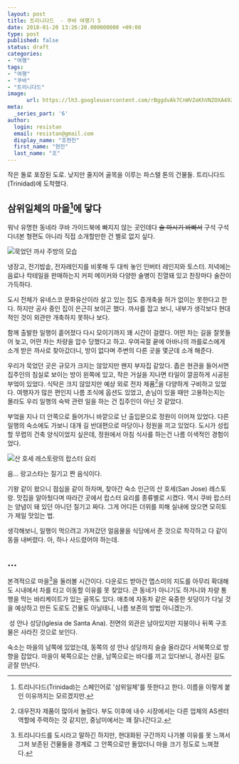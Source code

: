 ```yaml
---
layout: post
title: 트리니다드  - 쿠바 여행기 5
date: 2018-01-20 13:26:20.000000000 +09:00
type: post
published: false
status: draft
categories:
- "여행"
tags:
- "여행"
- "쿠바"
- "트리니다드"
image:
      url: https://lh3.googleusercontent.com/rBggdvAk7CnWVZeKhVNZOXA49ZR4aF3SfY8dGly5DFP1rtvVhYem3H6xug2c3mbVeqDKIyExF-CDJYaQ7tIX_6tQnW7HEboiXkTkZlSfQVnEVvmjAxKSCUStOXvTlGePg41gLvew9EvGZhfjNYwYn0oCbWnN0ThB3lhBCICk59WhzkKOw4U_4n5JYo_CZZL16KDzceowabDro9-2ZsFayNhvcjsbP0aPePt9nkp1FD7ciTgQU1afku6x7-vxop1-uY5FEyGn9rm5T9K0r1uYfD2n58GkbRK27puLb9_t5AvEIazJUwkFZThsCStpF2mBiakPtg4qDA_Z8lT1ATZC5EywaS8Asgz1yTM74bEjVvgxUtnDTPyrSSZUZxRzIElk93zvhPXvrQU8ToJZMMSNeqnzYrtf3AJc1skbj84ASijD1Va-51em-NRYKVm-FwcMRKmFjoUZKSVD9JmuNP4Re3lQncXV0Fk2xk1m_LJc5uPaixdd1pyn-BsQwAT7MQfigXCSVrhMgarFav0didDDFdrrz2D_0tDgKjCdQVWMcCc1NjqBjPDg62i6LUOX7m7COOj1epkxnBvf_7_mcHqXxneu77gaU0krgk7vZ5YN=w2245-h1344-no
meta:
  _series_part: '6'
author:
  login: resistan
  email: resistan@gmail.com
  display_name: "조현진"
  first_name: "현진"
  last_name: "조"
---
```


작은 돌로 포장된 도로. 낮지만 줄지어 골목을 이루는 파스텔 톤의 건물들. 트리니다드(Trinidad)에 도착했다.

## 삼위일체의 마을[^1]에 닿다

워낙 유명한 동네라 쿠바 가이드북에 빠지지 않는 곳인데다 ~~술 마시기 바빠서~~ 구석 구석 다녀본 형편도 아니라 직접 소개할만한 건 별로 없지 싶다.

<div class="boxed alignLeft imageCaption">
  <img src="https://lh3.googleusercontent.com/w7qUA6htvW-p-qEtXkrFOoe-76--mLAP-kgt3ZsUsyku6A_0uoj19dC2AwNB2wbRGXXRL4g_SpD9PJZE33VrWwL_nbqbulakj9sZzeR_DWWdhYtfG9YdF_jD4bLoY97gGmPMCJ9ADmNRpvrdmM2VdCyQtO-imK0ohQzqPl-bwhsa96TTCAFIZ_9WH1cwM89akyGuUVvkRUUZSqyHjyWy9EPRBkPdwU1m3Y5XQpKLVPKh955C4wGF2FOrq0hfhVCx5PIeLcbhKPzeXcd1KtK0EeE8FqRtISWMk0k2_HHovWt4j2CuDdnY7KOY-ZU3Kj6rg8P8QyBtD3W50fhyPtth3GDYkYCm7BOQk9Z7Wvs2QrXl5SxFQp3XLmZxL6rxUZFmnnaJH3s-f0WEnnLLQw0-aMPnvRjG8b_vWC0LHJ-mSvJLYOQbh5T0qXFwuJw9IPdavX5f6zmH4Tvqni4Tc4baPJspDneQ736s4IEaYxFiF521JzdAVQozOAfUDcCdCpdIwRRNr3051A6Ns-D8T31QM0gQ-AffQ3GxE3qTjpwZFctC1VOftEwWnleVMlJo9wgcjOQI6xZeIfJcLiWdqza4m7Cw7Yf2ZsPgwIAhrZEc=w1512-h1037-no" alt="묵었던 까사 주방의 모습">
  <p>냉장고, 전기밥솥, 전자레인지를 비롯해 두 대씩 놓인 인버터 레인지와 토스터. 저녁에는 음료나 칵테일을 판매하는지 커피 메이커와 다양한 술병이 진열돼 있고 찬장마다 술잔이 가득하다.</p>
</div>

도시 전체가 유네스코 문화유산이라 살고 있는 집도 증개축을 허가 없이는 못한다고 한다. 하지만 공사 중인 집이 은근히 보이곤 했다. 까사를 잡고 보니, 내부가 생각보다 현대적인 것이 외관만 개축하지 못하나 보다.

함께 출발한 일행이 흩어졌다 다시 모이기까지 꽤 시간이 걸렸다. 어떤 차는 길을 잘못들어 늦고, 어떤 차는 차량을 압수 당했다고 하고. 우여곡절 끝에 아바나의 까를로스에게 소개 받은 까사로 찾아갔더니, 방이 없다며 주변의 다른 곳을 몇군데 소개 해준다.

우리가 묵었던 곳은 규모가 크지는 않았지만 왠지 부자집 같았다. 좁은 현관을 들어서면 집주인의 침실로 보이는 방이 왼쪽에 있고, 작은 거실을 지나면 타일이 깔끔하게 시공된 부엌이 있었다. 식탁은 크지 않았지만 예상 외로 전자 제품[^2]을 다양하게 구비하고 있었다. 여행자가 많은 편인지 나름 조식에 옵션도 있었고, 손님이 있을 때만 고용하는지는 몰라도 우리 일행의 숙박 관련 일을 하는 건 집주인이 아닌 것 같았다.

부엌을 지나 더 안쪽으로 들어가니 바깥으로 난 출입문으로 정원이 이어져 있었다. 다른 일행의 숙소에도 가보니 대개 길 반대편으로 마당이나 정원을 끼고 있었다. 도시가 성립할 무렵의 건축 양식이었지 싶은데, 정원에서 아침 식사를 하는건 나름 이색적인 경험이었다.

<div class="boxed alignLeft imageCaption">
  <img src="https://lh3.googleusercontent.com/B6V_vD8DWsEDXlJQuvA3okEtvcdASrkVuPVuSC1EANwQb_ACtIvSBPuFvwHjjzvujGnvnkTqvdBvVO3Q7qMDWhPJNdklERk6YKx6qZqzT_Mmehk2Cnf7BRKW6QDzvkLrL3m5ebEB9BvvQtjVVA49wdmtJShxpHuOYwQZs-DmRw-JS6qWmHyPoEWBC-7x3wXX7UdwMPV46vQcMICLHUmmOawwszwiFk4qDoLQCKv8KWU4ZTCyYFLZupe1RsUggmSaMW1EMDMGj19SXms58vDVnSOKKt1RxlfEb-bZpw6NOSdMyiR3P-Sb2znfsCtPcXxi6QHDrEqnA3bloyMU0WKNva6FtkGrx3GBfMhueT-zeBnqWh8bSeBrPvmqnV-IlkGYcrYaHxM42Oe31dunqw62m0G-2moeoc27WxayAU6pFFhr3RslnC1DDbVo43Iyrwj7RhkP8lsx3J0hceik3bF_pcR2xaCXtdp3jrtcVivK-RpASTIhvqkVr4AiBfJ29enuwFbeSP7dJl0JdnXmTAyazf4KMg3jjB5oa4r2CCOa2JV1BQGJaxc9JSzKL1oQ1vaR4-xC0ekdXMJarceIAGPVN3o69v-ECV9dImGGhfTS=w1583-h865-no" alt="산 호세 레스토랑의 랍스터 요리">
  <p>음... 랑고스타는 질기고 짠 음식이다.</p>
</div>

기왕 같이 왔으니 점심을 같이 하자며, 찾아간 숙소 인근의 산 호세(San Jose) 레스토랑. 맛집을 알아뒀다며 따라간 곳에서 랍스터 요리를 종류별로 시켰다. 역시 쿠바 랍스터는 양념이 돼 있던 아니던 질기고 짜다. 그게 어디든 더위를 피해 실내에 앉으면 모히토가 제일 맛있는 법.

생각해보니, 일행이 먹으려고 가져갔던 얼음물을 식당에서 준 것으로 착각하고 다 같이 동을 내버렸다. 아, 하나 사드렸어야 하는데.

## ...

본격적으로 마을[^3]을 둘러볼 시간이다. 다운로드 받아간 맵스미의 지도를 아무리 확대해도 시내에서 차를 타고 이동할 이유를 못 찾았다. 큰 동네가 아니기도 하거니와 차량 통행을 막는 바리케이트가 있는 골목도 있다. 애초에 자동차 같은 육중한 쇳덩이가 다닐 것을 예상하고 만든 도로도 건물도 아닐테니, 나름 보존의 방법 아니겠는가.

<div class="alignCenter imageCaption">
<img src="https://c1.staticflickr.com/9/8414/29848820510_ca5413bbd9_h.jpg" alt="">
성 안나 성당(Iglesia de Santa Ana). 전면의 외관은 남아있지만 지붕이나 뒤쪽 구조물은 사라진 것으로 보인다.
</div>

숙소는 마을의 남쪽에 있었는데, 동쪽의 성 안나 성당까지 슬슬 올라갔다 서북쪽으로 방향을 잡았다. 마을이 북쪽으로는 산을, 남쪽으로는 바다를 끼고 있다보니, 경사진 길도 곧잘 만난다.

[^1]: 트리니다드(Trinidad)는 스페인어로 '삼위일체'를 뜻한다고 한다. 이름을 이렇게 붙인 이유까지는 모르겠지만.
[^2]: 대우전자 제품이 많아서 놀랐다. 부도 이후에 내수 시장에서는 다른 업체의 AS센터 역할에 주력하는 것 같지만, 중남미에서는 꽤 잘나간다고.
[^3]: 트리니다드를 도시라고 말하긴 하지만, 현대화된 구간까지 나가볼 이유를 못 느껴서 그저 보존된 건물들을 경계로 그 안쪽으로만 돌았더니 마을 크기 정도로 느껴졌다.